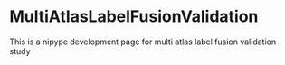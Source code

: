 MultiAtlasLabelFusionValidation
===============================

This is a nipype development page for multi atlas label fusion validation study
